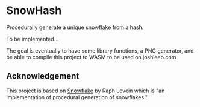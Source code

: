 # SnowHash

Procedurally generate a unique snowflake from a hash.

To be implemented...

The goal is eventually to have some library functions, a PNG generator, and be able to compile this project to WASM to be used on joshleeb.com.

## Acknowledgement

This project is based on [Snowflake][snowflake] by Raph Levein which is "an implementation of procedural generation of snowflakes."

[snowflake]: http://levien.com/snowflake.html
